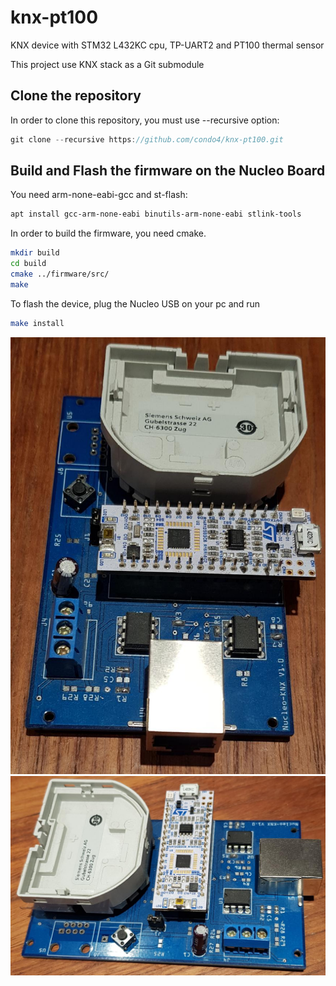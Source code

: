 # knx-pt100

KNX device with STM32 L432KC cpu, TP-UART2 and PT100 thermal sensor

This project use KNX stack as a Git submodule

## Clone the repository

In order to clone this repository, you must use --recursive option:
```h
git clone --recursive https://github.com/condo4/knx-pt100.git
```

## Build and Flash the firmware on the Nucleo Board
You need arm-none-eabi-gcc and st-flash:
```sh
apt install gcc-arm-none-eabi binutils-arm-none-eabi stlink-tools
```

In order to build the firmware, you need cmake.
```sh
mkdir build
cd build
cmake ../firmware/src/
make
```

To flash the device, plug the Nucleo USB on your pc and run

```sh
make install
```

![](pictures/1.jpg)
![](pictures/2.jpg)
